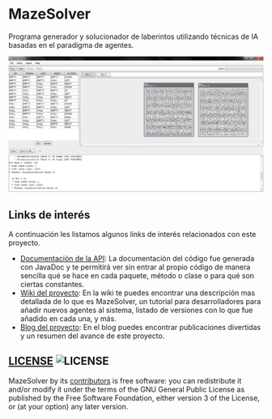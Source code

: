 MazeSolver
==========

Programa generador y solucionador de laberintos utilizando técnicas de IA basadas en el paradigma de agentes.

![Screenshot](prototype/gui.png)

## Links de interés
A continuación les listamos algunos links de interés relacionados con este proyecto.

* [Documentación de la API](http://mazesolver.github.io/MazeSolver/): La documentación del código fue generada con JavaDoc y te permitirá ver sin entrar al propio código de manera sencilla qué se hace en cada paquete, método o clase o para qué son ciertas constantes.
* [Wiki del proyecto](https://github.com/MazeSolver/MazeSolver/wiki): En la wiki te puedes encontrar una descripción mas detallada de lo que es MazeSolver, un tutorial para desarrolladores para añadir nuevos agentes al sistema, listado de versiones con lo que fue añadido en cada una, y más.
* [Blog del proyecto](https://mazesolver.wordpress.com/): En el blog puedes encontrar publicaciones divertidas y un resumen del avance de este proyecto.

## [LICENSE](http://www.gnu.org/licenses/gpl-3.0.html) ![LICENSE](http://www.gnu.org/graphics/gplv3-88x31.png)

MazeSolver by its [contributors](https://github.com/kevinrobayna/MazeSolver/graphs/contributors) is free software: you can redistribute it and/or modify it under the terms of the GNU General Public License as published by the Free Software Foundation, either version 3 of the License, or (at your option) any later version.
